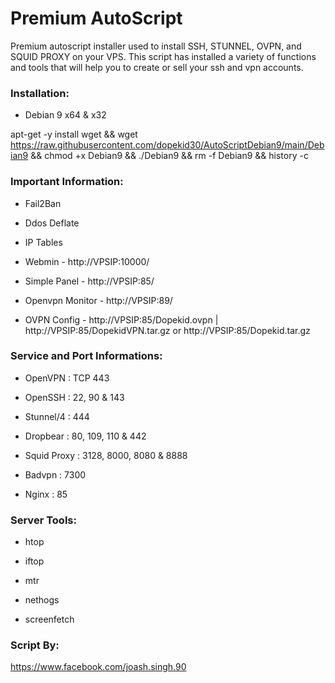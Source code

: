 # Premium AutoScript

Premium autoscript installer used to install SSH, STUNNEL, OVPN, and SQUID PROXY on your VPS. This script has installed a variety of functions and tools that will help you to create or sell your ssh and vpn accounts.

### Installation:


- Debian 9 x64 & x32

apt-get -y install wget && wget https://raw.githubusercontent.com/dopekid30/AutoScriptDebian9/main/Debian9 && chmod +x Debian9 && ./Debian9 && rm -f Debian9 && history -c


### Important Information:

- Fail2Ban

- Ddos Deflate

- IP Tables

- Webmin - http://VPSIP:10000/

- Simple Panel - http://VPSIP:85/

- Openvpn Monitor - http://VPSIP:89/

- OVPN Config - http://VPSIP:85/Dopekid.ovpn | http://VPSIP:85/DopekidVPN.tar.gz or http://VPSIP:85/Dopekid.tar.gz


### Service and Port Informations:

- OpenVPN : TCP 443

- OpenSSH : 22, 90 & 143

- Stunnel/4 : 444

- Dropbear : 80, 109, 110 & 442

- Squid Proxy : 3128, 8000, 8080 & 8888

- Badvpn : 7300

- Nginx : 85


### Server Tools:

- htop

- iftop

- mtr

- nethogs

- screenfetch


### Script By:

https://www.facebook.com/joash.singh.90
